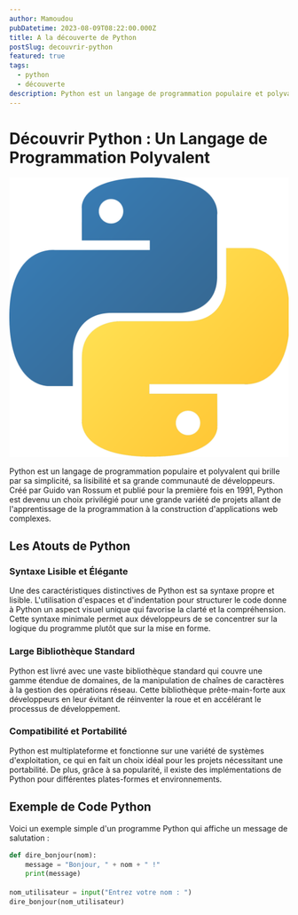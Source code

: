 ```yaml
---
author: Mamoudou
pubDatetime: 2023-08-09T08:22:00.000Z
title: A la découverte de Python
postSlug: decouvrir-python
featured: true
tags:
  - python
  - découverte
description: Python est un langage de programmation populaire et polyvalent...
---
```


# Découvrir Python : Un Langage de Programmation Polyvalent

![Python Logo](https://github.com/Mah224Moud/BlogImages/blob/main/Python/python.png?raw=true)

Python est un langage de programmation populaire et polyvalent qui brille par sa simplicité, sa lisibilité et sa grande communauté de développeurs. Créé par Guido van Rossum et publié pour la première fois en 1991, Python est devenu un choix privilégié pour une grande variété de projets allant de l'apprentissage de la programmation à la construction d'applications web complexes.

## Les Atouts de Python

### Syntaxe Lisible et Élégante

Une des caractéristiques distinctives de Python est sa syntaxe propre et lisible. L'utilisation d'espaces et d'indentation pour structurer le code donne à Python un aspect visuel unique qui favorise la clarté et la compréhension. Cette syntaxe minimale permet aux développeurs de se concentrer sur la logique du programme plutôt que sur la mise en forme.

### Large Bibliothèque Standard

Python est livré avec une vaste bibliothèque standard qui couvre une gamme étendue de domaines, de la manipulation de chaînes de caractères à la gestion des opérations réseau. Cette bibliothèque prête-main-forte aux développeurs en leur évitant de réinventer la roue et en accélérant le processus de développement.

### Compatibilité et Portabilité

Python est multiplateforme et fonctionne sur une variété de systèmes d'exploitation, ce qui en fait un choix idéal pour les projets nécessitant une portabilité. De plus, grâce à sa popularité, il existe des implémentations de Python pour différentes plates-formes et environnements.

## Exemple de Code Python

Voici un exemple simple d'un programme Python qui affiche un message de salutation :

```python
def dire_bonjour(nom):
    message = "Bonjour, " + nom + " !"
    print(message)

nom_utilisateur = input("Entrez votre nom : ")
dire_bonjour(nom_utilisateur)
```
